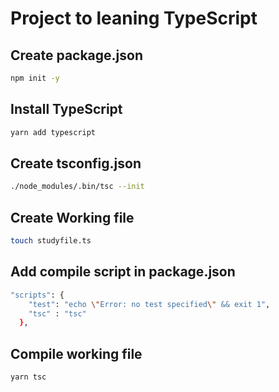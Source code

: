 # Project to leaning TypeScript
## Create package.json
```bash
npm init -y
```
## Install TypeScript
```bash
yarn add typescript
```

## Create tsconfig.json
```bash
./node_modules/.bin/tsc --init
```

## Create Working file
```bash
touch studyfile.ts
```

## Add compile script in package.json
```bash
"scripts": {
    "test": "echo \"Error: no test specified\" && exit 1",
    "tsc" : "tsc"
  },
```

## Compile working file
```bash
yarn tsc
```